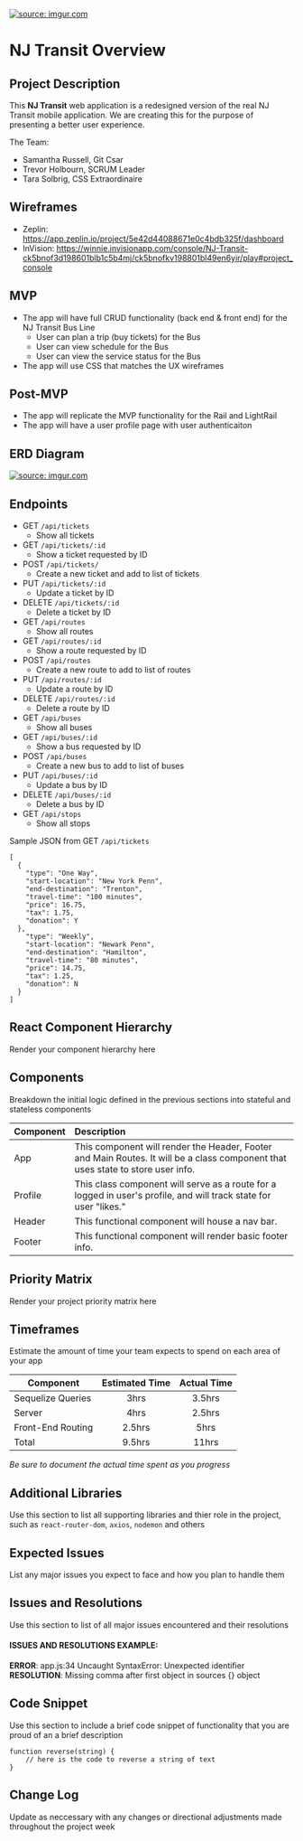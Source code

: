 <a href="https://imgur.com/EabkOcK"><img src="https://i.imgur.com/EabkOcK.png" title="source: imgur.com" /></a>

# NJ Transit Overview

## Project Description

This **NJ Transit** web application is a redesigned version of the real NJ Transit mobile application. We are creating this for the purpose of presenting a better user experience.

The Team:
- Samantha Russell, Git Csar
- Trevor Holbourn, SCRUM Leader
- Tara Solbrig, CSS Extraordinaire

## Wireframes

- Zeplin: https://app.zeplin.io/project/5e42d44088671e0c4bdb325f/dashboard
- InVision: https://winnie.invisionapp.com/console/NJ-Transit-ck5bnof3d198601blb1c5b4mj/ck5bnofkv198801bl49en6yir/play#project_console

## MVP

- The app will have full CRUD functionality (back end & front end) for the NJ Transit Bus Line
	- User can plan a trip (buy tickets) for the Bus
	- User can view schedule for the Bus
	- User can view the service status for the Bus
-  The app will use CSS that matches the UX wireframes

## Post-MVP

- The app will replicate the MVP functionality for the Rail and LightRail 
- The app will have a user profile page with user authenticaiton 

## ERD Diagram

<a href="https://imgur.com/iCoOo6S"><img src="https://i.imgur.com/iCoOo6S.png" title="source: imgur.com" /></a>

## Endpoints

- GET `/api/tickets`
	- Show all tickets
- GET `/api/tickets/:id`
	- Show a ticket requested by ID
- POST `/api/tickets/`
	- Create a new ticket and add to list of tickets
- PUT `/api/tickets/:id`
	- Update a ticket by ID 
- DELETE `/api/tickets/:id`
	- Delete a ticket by ID
- GET `/api/routes`
	- Show all routes
- GET `/api/routes/:id`
	- Show a route requested by ID
- POST `/api/routes`
	- Create a new route to add to list of routes
- PUT `/api/routes/:id`
	- Update a route by ID 
- DELETE `/api/routes/:id`
	- Delete a route by ID
- GET `/api/buses`
	- Show all buses
- GET `/api/buses/:id`
	- Show a bus requested by ID
- POST `/api/buses`
	- Create a new bus to add to list of buses
- PUT `/api/buses/:id`
	- Update a bus by ID 
- DELETE `/api/buses/:id`
	- Delete a bus by ID
- GET `/api/stops`
	- Show all stops

Sample JSON from GET `/api/tickets`

  ```
  [
    {
      "type": "One Way",
      "start-location": "New York Penn",
      "end-destination": "Trenton",
      "travel-time": "100 minutes",
      "price": 16.75,
      "tax": 1.75,
      "donation": Y
    },
      "type": "Weekly",
      "start-location": "Newark Penn",
      "end-destination": "Hamilton",
      "travel-time": "80 minutes",
      "price": 14.75,
      "tax": 1.25,
      "donation": N
    }
  ]
  ```

## React Component Hierarchy

Render your component hierarchy here

## Components

Breakdown the initial logic defined in the previous sections into stateful and stateless components

| Component | Description | 
| --- | :--- |
| App | This component will render the Header, Footer and Main Routes. It will be a class component that uses state to store user info. |
| Profile | This class component will serve as a route for a logged in user's profile, and will track state for user "likes."  |
| Header | This functional component will house a nav bar.  | 
| Footer | This functional component will render basic footer info. |

## Priority Matrix

Render your project priority matrix here

## Timeframes

Estimate the amount of time your team expects to spend on each area of your app

| Component | Estimated Time | Actual Time |
| --- | :---: | :---: |
| Sequelize Queries | 3hrs | 3.5hrs |
| Server | 4hrs | 2.5hrs |
| Front-End Routing | 2.5hrs | 5hrs |
| Total | 9.5hrs | 11hrs |

_Be sure to document the actual time spent as you progress_

## Additional Libraries
 Use this section to list all supporting libraries and thier role in the project, such as `react-router-dom`, `axios`, `nodemon` and others

## Expected Issues
List any major issues you expect to face and how you plan to handle them

## Issues and Resolutions
 Use this section to list of all major issues encountered and their resolutions

#### ISSUES AND RESOLUTIONS EXAMPLE:
**ERROR**: app.js:34 Uncaught SyntaxError: Unexpected identifier                                
**RESOLUTION**: Missing comma after first object in sources {} object

## Code Snippet

Use this section to include a brief code snippet of functionality that you are proud of an a brief description  

```
function reverse(string) {
	// here is the code to reverse a string of text
}
```

## Change Log

Update as neccessary with any changes or directional adjustments made throughout the project week
